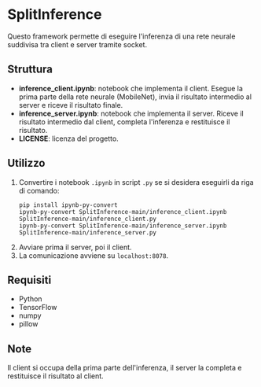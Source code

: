# SplitInference

Questo framework permette di eseguire l'inferenza di una rete neurale suddivisa tra client e server tramite socket.

## Struttura
- **inference_client.ipynb**: notebook che implementa il client. Esegue la prima parte della rete neurale (MobileNet), invia il risultato intermedio al server e riceve il risultato finale.
- **inference_server.ipynb**: notebook che implementa il server. Riceve il risultato intermedio dal client, completa l'inferenza e restituisce il risultato.
- **LICENSE**: licenza del progetto.

## Utilizzo
1. Convertire i notebook `.ipynb` in script `.py` se si desidera eseguirli da riga di comando:
   ```
   pip install ipynb-py-convert
   ipynb-py-convert SplitInference-main/inference_client.ipynb SplitInference-main/inference_client.py
   ipynb-py-convert SplitInference-main/inference_server.ipynb SplitInference-main/inference_server.py
   ```
2. Avviare prima il server, poi il client.
3. La comunicazione avviene su `localhost:8078`.

## Requisiti
- Python
- TensorFlow
- numpy
- pillow

## Note
Il client si occupa della prima parte dell'inferenza, il server la completa e restituisce il risultato al client.